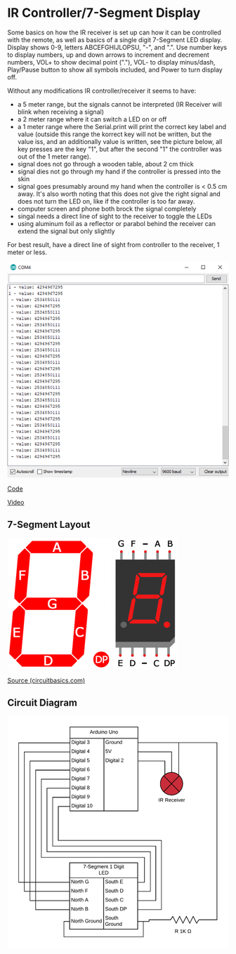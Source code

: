 # IR Controller/7-Segment Display
 
Some basics on how the IR receiver is set up can how it can be controlled with the remote, as well as basics of a single digit 7-Segment LED display. 
Display shows 0-9, letters ABCEFGHIJLOPSU, "-", and ".". Use number keys to display numbers, up and down arrows to increment and decrement numbers, VOL+ to show decimal point ("."), VOL- to display minus/dash, Play/Pause button to show all symbols included, and Power to turn display off.
 
Without any modifications IR controller/receiver it seems to have:
- a 5 meter range, but the signals cannot be interpreted (IR Receiver will blink when receiving a signal)
- a 2 meter range where it can switch a LED on or off
- a 1 meter range where the Serial.print will print the correct key label and value (outside this range the korrect key will not be written, but the value iss, and an additionally value is written, see the picture below, all key presses are the key "1", but after the second "1" the controller was out of the 1 meter range).
- signal does not go through a wooden table, about 2 cm thick
- signal dies not go through my hand if the controller is pressed into the skin
- signal goes presumably around my hand when the controller is < 0.5 cm away. It's also worth noting that this does not give the right signal and does not turn the LED on, like if the controller is too far away.
- computer screen and phone both brock the signal completely
- singal needs a direct line of sight to the receiver to toggle the LEDs
- using aluminum foil as a reflector or parabol behind the receiver can extend the signal but only slightly
 
For best result, have a direct line of sight from controller to the receiver, 1 meter or less.
 
![Signal Output](./signal-output.png)
 
[Code](./ir-controller-seven-segment.ino)
 
[Video](./ir-controller-seven-segment.mp4)
 
## 7-Segment Layout
 
![Segment Layout](./segment-layout.png)
![Pin Layout](./pin-layout.png)
 
[Source (circuitbasics.com)](https://www.circuitbasics.com/arduino-7-segment-display-tutorial/)
 
## Circuit Diagram
 
![Circuit Diagram](./ir-controller-seven-segment.png)